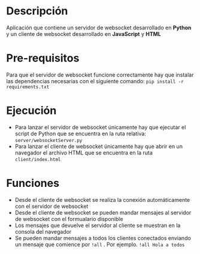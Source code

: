 # Descripción
Aplicación que contiene un servidor de websocket desarrollado en **Python** y un cliente de websocket desarrollado en **JavaScript** y **HTML**
# Pre-requisitos
Para que el servidor de websocket funcione correctamente hay que instalar las dependencias necesarias con el siguiente comando: `pip install -r requirements.txt`
# Ejecución
- Para lanzar el servidor de websocket únicamente hay que ejecutar el script de Python que se encuentra en la ruta relativa: `server/websocketServer.py`
- Para lanzar el cliente de websocket únicamente hay que abrir en un navegador el archivo HTML que se encuentra en la ruta `client/index.html`
# Funciones
- Desde el cliente de websocket se realiza la conexión automáticamente con el servidor de websocket
- Desde el cliente de websocket se pueden mandar mensajes al servidor de websocket con el formualario disponible
- Los mensajes que devuelve el servidor al cliente se muestran en la consola del navegador
- Se pueden mandar mensajes a todos los clientes conectados enviando un mensaje que comience por `!all` . Por ejemplo. `!all Hola a todos`